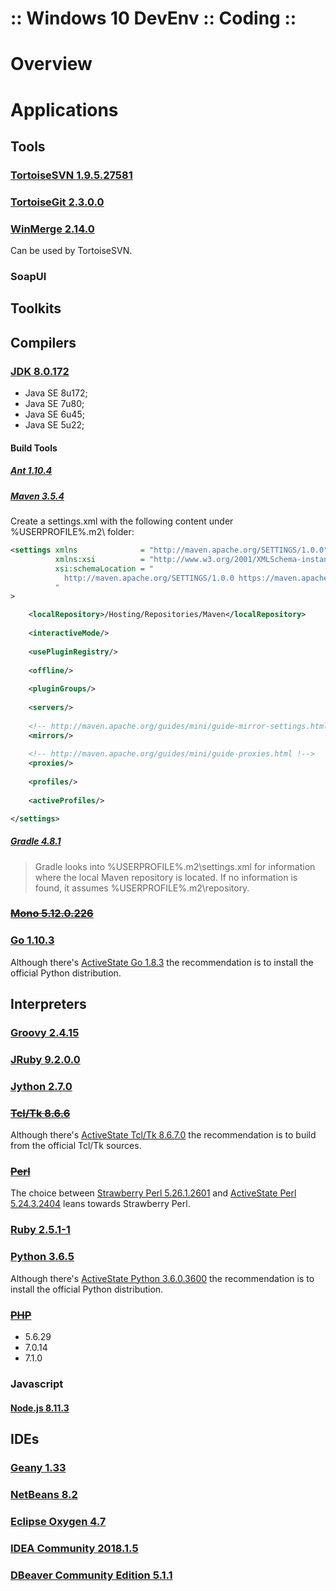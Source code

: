 ﻿:: Windows 10 DevEnv :: Coding ::
=================================

# Overview

# Applications

## Tools

### [TortoiseSVN 1.9.5.27581](https://tortoisesvn.net/)

### [TortoiseGit 2.3.0.0](https://tortoisegit.org/)

### [WinMerge 2.14.0](http://winmerge.org/)

Can be used by TortoiseSVN.

### SoapUI

## Toolkits

## Compilers

### [JDK 8.0.172](http://www.oracle.com/technetwork/java/javase/overview/index.html)

- Java SE 8u172;
- Java SE 7u80;
- Java SE 6u45;
- Java SE 5u22;

#### Build Tools

##### [Ant 1.10.4](http://ant.apache.org/)

##### [Maven 3.5.4](http://maven.apache.org/)

Create a settings.xml with the following content under %USERPROFILE%\.m2\ folder:

```xml
<settings xmlns              = "http://maven.apache.org/SETTINGS/1.0.0"
          xmlns:xsi          = "http://www.w3.org/2001/XMLSchema-instance"
          xsi:schemaLocation = "
            http://maven.apache.org/SETTINGS/1.0.0 https://maven.apache.org/xsd/settings-1.0.0.xsd
          "
>

    <localRepository>/Hosting/Repositories/Maven</localRepository>
    
    <interactiveMode/>
    
    <usePluginRegistry/>
    
    <offline/>
    
    <pluginGroups/>
    
    <servers/>
    
    <!-- http://maven.apache.org/guides/mini/guide-mirror-settings.html !-->
    <mirrors/>
    
    <!-- http://maven.apache.org/guides/mini/guide-proxies.html !-->
    <proxies/>
    
    <profiles/>
    
    <activeProfiles/>

</settings>
```

##### [Gradle 4.8.1](https://gradle.org/)

> Gradle looks into %USERPROFILE%\.m2\settings.xml for information where the local Maven repository is located. If no information is found, it assumes %USERPROFILE%\.m2\repository.

### ~~[Mono 5.12.0.226](https://www.mono-project.com/)~~

### [Go 1.10.3](https://golang.org/)

Although there's [ActiveState Go 1.8.3](https://www.activestate.com/activego) the recommendation is to install the official Python distribution.

## Interpreters

### [Groovy 2.4.15](http://groovy-lang.org/)

### [JRuby 9.2.0.0](http://jruby.org/)

### [Jython 2.7.0](http://www.jython.org/)

### ~~[Tcl/Tk 8.6.6](https://tcl.tk/)~~

Although there's [ActiveState Tcl/Tk 8.6.7.0](https://www.activestate.com/activetcl) the recommendation is to build from the official Tcl/Tk sources.

### ~~[Perl](https://www.perl.org/get.html#win32)~~

The choice between [Strawberry Perl 5.26.1.2601](http://strawberryperl.com/) and [ActiveState Perl 5.24.3.2404](https://www.activestate.com/activeperl) leans towards Strawberry Perl.

### [Ruby 2.5.1-1](https://rubyinstaller.org/)

### [Python 3.6.5](https://www.python.org/)

Although there's [ActiveState Python 3.6.0.3600](https://www.activestate.com/activepython) the recommendation is to install the official Python distribution.

### ~~[PHP](https://php.net/)~~

- 5.6.29
- 7.0.14
- 7.1.0

### Javascript

#### [Node.js 8.11.3](https://nodejs.org/en/)

## IDEs

### [Geany 1.33](https://www.geany.org/)

### [NetBeans 8.2](http://netbeans.org/)

### [Eclipse Oxygen 4.7](https://www.eclipse.org/ide/)

### [IDEA Community 2018.1.5](https://www.jetbrains.com/idea)

### [DBeaver Community Edition 5.1.1](dbeaver.jkiss.org)
